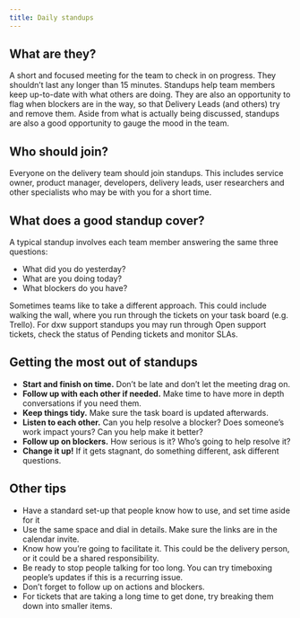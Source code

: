 ```yaml
---
title: Daily standups
---
```


## What are they?

A short and focused meeting for the team to check in on progress. They shouldn’t last any longer than 15 minutes.
Standups help team members keep up-to-date with what others are doing. They are also an opportunity to flag when blockers are in the way, so that Delivery Leads (and others) try and remove them.
Aside from what is actually being discussed, standups are also a good opportunity to gauge the mood in the team.

## Who should join?

Everyone on the delivery team should join standups. This includes service owner, product manager, developers, delivery leads, user researchers and other specialists who may be with you for a short time.

## What does a good standup cover?

A typical standup involves each team member answering the same three questions:

- What did you do yesterday?
- What are you doing today?
- What blockers do you have?

Sometimes teams like to take a different approach. This could include walking the wall, where you run through the tickets on your task board (e.g. Trello). For dxw support standups you may run through Open support tickets, check the status of Pending tickets and monitor SLAs.

## Getting the most out of standups

- **Start and finish on time.** Don’t be late and don’t let the meeting drag on.
- **Follow up with each other if needed.** Make time to have more in depth conversations if you need them.
- **Keep things tidy.** Make sure the task board is updated afterwards.
- **Listen to each other.** Can you help resolve a blocker? Does someone’s work impact yours? Can you help make it better?
- **Follow up on blockers.** How serious is it? Who’s going to help resolve it?
- **Change it up!** If it gets stagnant, do something different, ask different questions.

## Other tips

- Have a standard set-up that people know how to use, and set time aside for it
- Use the same space and dial in details. Make sure the links are in the calendar invite.
- Know how you’re going to facilitate it. This could be the delivery person, or it could be a shared responsibility.
- Be ready to stop people talking for too long. You can try timeboxing people’s updates if this is a recurring issue.
- Don’t forget to follow up on actions and blockers.
- For tickets that are taking a long time to get done, try breaking them down into smaller items.
